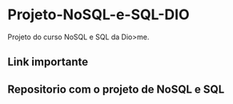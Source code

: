 # Projeto-NoSQL-e-SQL-DIO
Projeto do curso NoSQL e SQL da Dio>me.
## Link importante
## Repositorio com o projeto de NoSQL e SQL
